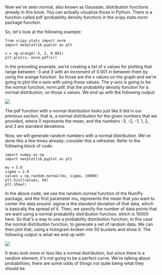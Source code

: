 Now we've seen normal, also known as Gaussian, distribution functions already in this book. You can actually visualize those in Python. There is a function called pdf (probability density function) in the scipy.stats.norm package function.

So, let's look at the following example:

```
from scipy.stats import norm 
import matplotlib.pyplot as plt 
 
x = np.arange(-3, 3, 0.001) 
plt.plot(x, norm.pdf(x))
```

In the preceding example, we're creating a list of x values for plotting that range between -3 and 3 with an increment of 0.001 in between them by using the arange function. So those are the x values on the graph and we're going to plot the x-axis with using those values. The y-axis is going to be the normal function, norm.pdf, that the probability density function for a normal distribution, on those x values. We end up with the following output:

![](https://github.com/fenago/katacoda-scenarios/raw/master/datascience-machine-learning/datascience-machine-learning-chapter-02-01/steps/2/2.png)

The pdf function with a normal distribution looks just like it did in our previous section, that is, a normal distribution for the given numbers that we provided, where 0 represents the mean, and the numbers -3, -2, -1, 1, 2, and 3 are standard deviations.

Now, we will generate random numbers with a normal distribution. We've done this a few times already; consider this a refresher. Refer to the following block of code:

```
import numpy as np 
import matplotlib.pyplot as plt 
 
mu = 5.0 
sigma = 2.0 
values = np.random.normal(mu, sigma, 10000) 
plt.hist(values, 50) 
plt.show() 
```

In the above code, we use the random.normal function of the NumPy package, and the first parameter mu, represents the mean that you want to center the data around. sigma is the standard deviation of that data, which is basically the spread of it. Then, we specify the number of data points that we want using a normal probability distribution function, which is 10000 here. So that's a way to use a probability distribution function, in this case the normal distribution function, to generate a set of random data. We can then plot that, using a histogram broken into 50 buckets and show it. The following output is what we end up with:

![](https://github.com/fenago/katacoda-scenarios/raw/master/datascience-machine-learning/datascience-machine-learning-chapter-02-01/steps/2/3.png)

It does look more or less like a normal distribution, but since there is a random element, it's not going to be a perfect curve. We're talking about probabilities; there are some odds of things not quite being what they should be.
